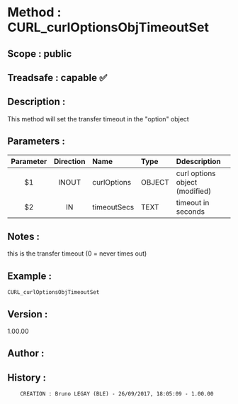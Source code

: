 ﻿# **Method :** CURL_curlOptionsObjTimeoutSet
## **Scope :** public
## **Treadsafe :** capable ✅ 
## **Description :** 
This method will set the transfer timeout in the "option" object
## **Parameters :** 
| Parameter | Direction | Name | Type | Ddescription | 
|:----:|:----:|:----|:----|:----| 
| $1 | INOUT | curlOptions | OBJECT | curl options object (modified) | 
| $2 | IN | timeoutSecs | TEXT | timeout in seconds | 

## **Notes :** 
this is the transfer timeout (0 = never times out)
## **Example :** 
```
CURL_curlOptionsObjTimeoutSet
```
## **Version :** 
1.00.00
## **Author :** 

## **History :** 
 
        CREATION : Bruno LEGAY (BLE) - 26/09/2017, 18:05:09 - 1.00.00
